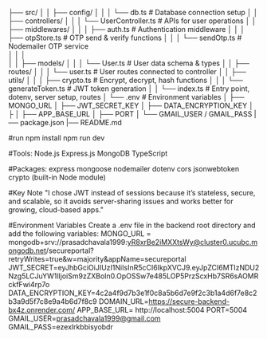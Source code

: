├── src/
│   │   ├── config/
│   │   │   └── db.ts                  # Database connection setup
│   │   ├── controllers/
│   │   │   └── UserController.ts      # APIs for user operations
│   │   ├── middlewares/
│   │   │   ├── auth.ts                # Authentication middleware
│   │   │   ├── otpStore.ts            # OTP send & verify functions
│   │   │   └── sendOtp.ts             # Nodemailer OTP service   
│   │   │               
│   │   ├── models/
│   │   │   └── User.ts                # User data schema & types
│   │   ├── routes/
│   │   │   └── user.ts                # User routes connected to controller
│   │   ├── utils/
│   │   │   ├── crypto.ts              # Encrypt, decrypt, hash functions
│   │   │   └── generateToken.ts       # JWT token generation
│   │   └── index.ts                   # Entry point, dotenv, server setup, routes
│   └── .env                            # Environment variables
│       ├── MONGO_URL
│       ├── JWT_SECRET_KEY
│       ├── DATA_ENCRYPTION_KEY
│       ├
│       ├── APP_BASE_URL
│       ├── PORT
│       └── GMAIL_USER / GMAIL_PASS
|── package.json
|── README.md

#run 
npm install
npm run dev

#Tools:
Node.js
Express.js
MongoDB
TypeScript

#Packages:
express
mongoose
nodemailer
dotenv
cors
jsonwebtoken
crypto (built-in Node module)

#Key Note
"I chose JWT instead of sessions because it’s stateless, secure, and scalable, so it avoids server-sharing issues and works better for growing, cloud-based apps."

#Environment Variables
Create a .env file in the backend root directory and add the following variables:
MONGO_URL = mongodb+srv://prasadchavala1999:yR8xrBe2iMXXtsWy@cluster0.ucubc.mongodb.net/secureportal?retryWrites=true&w=majority&appName=secureportal
JWT_SECRET=eyJhbGciOiJIUzI1NiIsInR5cCI6IkpXVCJ9.eyJpZCI6MTIzNDU2Nzg5LCJuYW1lIjoiSm9zZXBoIn0.OpOSSw7e485LOP5PrzScxHb7SR6sAOMRckfFwi4rp7o
DATA_ENCRYPTION_KEY=4c2a4f9d7b3e1f0c8a5b6d7e9f2c3b1a4d6f7e8c2b3a9d5f7c8e9a4b6d7f8c9
DOMAIN_URL=https://secure-backend-bx4z.onrender.com/
APP_BASE_URL= http://localhost:5004
PORT=5004
GMAIL_USER=prasadchavala1999@gmail.com
GMAIL_PASS=ezexlrkbbisyobdr



